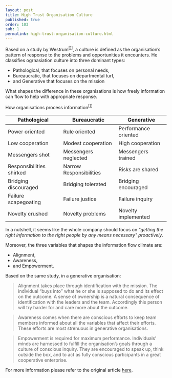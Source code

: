 ```yaml
---
layout: post
title: High Trust Organisation Culture
published: true
order: 103
sub: 1
permalink: high-trust-organisation-culture.html
---
```


Based on a study by Westrum<sup>[[1]]</sup>, a culture is defined as the organisation’s pattern of response to the problems and opportunities it encounters. He classifies ogrnasiation culture into three dominant types:

- Pathological, that focuses on personal needs,
- Bureaucratic, that focuses on departmental turf,
- and Generative that focuses on the mission

What shapes the difference in these organisations is how freely information can flow to help with appropriate response.

How organisations process information<sup>[[1]]</sup>

| Pathological             | Bureaucratic            | Generative           |
|--------------------------|-------------------------|----------------------|
| Power oriented           | Rule oriented           | Performance oriented |
| Low cooperation          | Modest cooperation      | High cooperation     |
| Messengers shot          | Messengers neglected    | Messengers trained   |
| Responsibilities shirked | Narrow Responsibilities | Risks are shared     |
| Bridging discouraged     | Bridging tolerated      | Bridging encouraged  |
| Failure scapegoating     | Failure justice         | Failure inquiry      |
| Novelty crushed          | Novelty problems        | Novelty implemented  |

In a nutshell, it seems like the whole company should focus on *"getting the right information to the right people by any means necessary" proactively*.

Moreover, the three variables that shapes the information flow climate are:
- Alignment,
- Awareness,
- and Empowerment.

Based on the same study, in a generative organisation:

> Alignment takes place through identification with the mission. The individual “buys into” what he or she is supposed to do and its effect on the outcome. A sense of ownership is a natural consequence of identification with the leaders and the team. Accordingly this person will try harder for and care more about the outcome.

> Awareness comes when there are conscious efforts to keep team members informed about all the variables that affect their efforts. These efforts are most strenuous in generative organisations.

> Empowerment is required for maximum performance. Individuals’ minds are harnessed to fulfill the organisation’s goals through a culture of conscious inquiry. They are encouraged to speak up, think outside the box, and to act as fully conscious participants in a great cooperative enterprise. 

For more information please refer to the original article [here][1].

[1]: http://qualitysafety.bmj.com/content/13/suppl_2/ii22